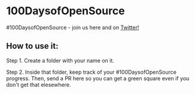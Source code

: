 # 100DaysofOpenSource
#100DaysofOpenSource - join us here and on [Twitter!](https://twitter.com/hashtag/100DaysOfOpenSource?src=hashtag_click)

## How to use it:

Step 1. Create a folder with your name on it.

Step 2. Inside that folder, keep track of your #100DaysofOpenSource progress. Then, send a PR here so you can get a green square even if you don't get that elesewhere.
